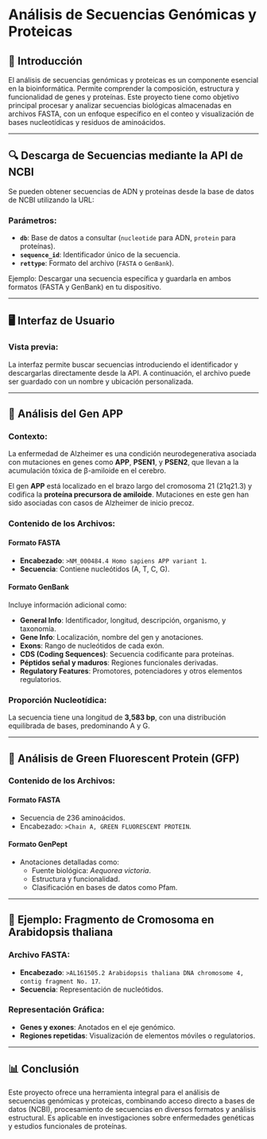 # Análisis de Secuencias Genómicas y Proteicas

## 📖 Introducción
El análisis de secuencias genómicas y proteicas es un componente esencial en la bioinformática. Permite comprender la composición, estructura y funcionalidad de genes y proteínas. Este proyecto tiene como objetivo principal procesar y analizar secuencias biológicas almacenadas en archivos FASTA, con un enfoque específico en el conteo y visualización de bases nucleotídicas y residuos de aminoácidos.

---

## 🔍 Descarga de Secuencias mediante la API de NCBI

Se pueden obtener secuencias de ADN y proteínas desde la base de datos de NCBI utilizando la URL:



### Parámetros:
- **`db`**: Base de datos a consultar (`nucleotide` para ADN, `protein` para proteínas).
- **`sequence_id`**: Identificador único de la secuencia.
- **`rettype`**: Formato del archivo (`FASTA` o `GenBank`).

Ejemplo: Descargar una secuencia específica y guardarla en ambos formatos (FASTA y GenBank) en tu dispositivo.

---

## 🖥️ Interfaz de Usuario

### Vista previa:
La interfaz permite buscar secuencias introduciendo el identificador y descargarlas directamente desde la API. A continuación, el archivo puede ser guardado con un nombre y ubicación personalizada.

---

## 🧬 Análisis del Gen APP

### Contexto:
La enfermedad de Alzheimer es una condición neurodegenerativa asociada con mutaciones en genes como **APP**, **PSEN1**, y **PSEN2**, que llevan a la acumulación tóxica de β-amiloide en el cerebro. 

El gen **APP** está localizado en el brazo largo del cromosoma 21 (21q21.3) y codifica la **proteína precursora de amiloide**. Mutaciones en este gen han sido asociadas con casos de Alzheimer de inicio precoz.

### Contenido de los Archivos:
#### **Formato FASTA**
- **Encabezado**: `>NM_000484.4 Homo sapiens APP variant 1`.
- **Secuencia**: Contiene nucleótidos (A, T, C, G).

#### **Formato GenBank**
Incluye información adicional como:
- **General Info**: Identificador, longitud, descripción, organismo, y taxonomía.
- **Gene Info**: Localización, nombre del gen y anotaciones.
- **Exons**: Rango de nucleótidos de cada exón.
- **CDS (Coding Sequences)**: Secuencia codificante para proteínas.
- **Péptidos señal y maduros**: Regiones funcionales derivadas.
- **Regulatory Features**: Promotores, potenciadores y otros elementos regulatorios.

### Proporción Nucleotídica:
La secuencia tiene una longitud de **3,583 bp**, con una distribución equilibrada de bases, predominando A y G.

---

## 🌟 Análisis de Green Fluorescent Protein (GFP)

### Contenido de los Archivos:
#### **Formato FASTA**
- Secuencia de 236 aminoácidos.
- Encabezado: `>Chain A, GREEN FLUORESCENT PROTEIN`.

#### **Formato GenPept**
- Anotaciones detalladas como:
  - Fuente biológica: *Aequorea victoria*.
  - Estructura y funcionalidad.
  - Clasificación en bases de datos como Pfam.

---

## 🧩 Ejemplo: Fragmento de Cromosoma en Arabidopsis thaliana

### Archivo FASTA:
- **Encabezado**: `>AL161505.2 Arabidopsis thaliana DNA chromosome 4, contig fragment No. 17`.
- **Secuencia**: Representación de nucleótidos.

### Representación Gráfica:
- **Genes y exones**: Anotados en el eje genómico.
- **Regiones repetidas**: Visualización de elementos móviles o regulatorios.

---

## 📊 Conclusión

Este proyecto ofrece una herramienta integral para el análisis de secuencias genómicas y proteicas, combinando acceso directo a bases de datos (NCBI), procesamiento de secuencias en diversos formatos y análisis estructural. Es aplicable en investigaciones sobre enfermedades genéticas y estudios funcionales de proteínas.

